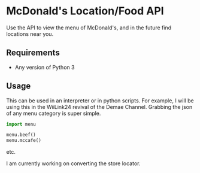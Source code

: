 # McDonald's Location/Food API

Use the API to view the menu of McDonald's, and in the future find locations near you.

## Requirements

- Any version of Python 3


## Usage

This can be used in an interpreter or in python scripts. For example, I will be using this in the WiiLink24 revival of the Demae Channel. Grabbing the json of
any menu category is super simple.

```python
import menu

menu.beef()
menu.mccafe()
```
etc.

I am currently working on converting the store locator.
